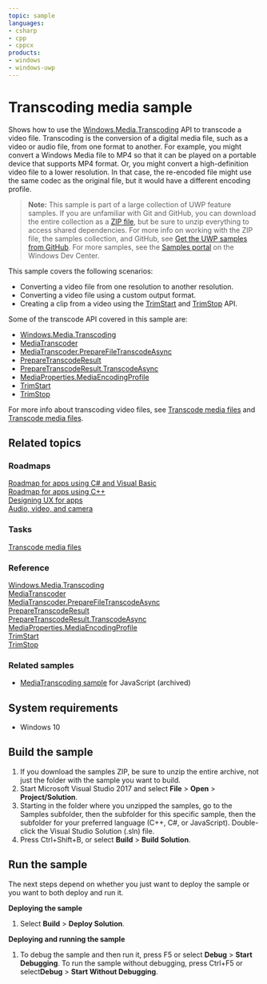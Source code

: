 ```yaml
---
topic: sample
languages:
- csharp
- cpp
- cppcx
products:
- windows
- windows-uwp
---
```


<!---
  category: AudioVideoAndCamera 
  samplefwlink: http://go.microsoft.com/fwlink/p/?LinkId=620569
--->

# Transcoding media sample
  
Shows how to use the [Windows.Media.Transcoding](http://msdn.microsoft.com/library/windows/apps/br207105) API to transcode a video file. Transcoding is the conversion of a digital media file, such as a video or audio file, from one format to another. For example, you might convert a Windows Media file to MP4 so that it can be played on a portable device that supports MP4 format. Or, you might convert a high-definition video file to a lower resolution. In that case, the re-encoded file might use the same codec as the original file, but it would have a different encoding profile.  
  
> **Note:** This sample is part of a large collection of UWP feature samples. 
> If you are unfamiliar with Git and GitHub, you can download the entire collection as a 
> [ZIP file](https://github.com/Microsoft/Windows-universal-samples/archive/master.zip), but be 
> sure to unzip everything to access shared dependencies. For more info on working with the ZIP file, 
> the samples collection, and GitHub, see [Get the UWP samples from GitHub](https://aka.ms/ovu2uq). 
> For more samples, see the [Samples portal](https://aka.ms/winsamples) on the Windows Dev Center. 

This sample covers the following scenarios:  
  
-   Converting a video file from one resolution to another resolution.  
-   Converting a video file using a custom output format.  
-   Creating a clip from a video using the [TrimStart](http://msdn.microsoft.com/library/windows/apps/br207103) and [TrimStop](http://msdn.microsoft.com/library/windows/apps/br207104) API.  
  
Some of the transcode API covered in this sample are:  
  
-   [Windows.Media.Transcoding](http://msdn.microsoft.com/library/windows/apps/br207105)  
-   [MediaTranscoder](http://msdn.microsoft.com/library/windows/apps/br207080)  
-   [MediaTranscoder.PrepareFileTranscodeAsync](http://msdn.microsoft.com/library/windows/apps/hh700936)  
-   [PrepareTranscodeResult](http://msdn.microsoft.com/library/windows/apps/hh700941)  
-   [PrepareTranscodeResult.TranscodeAsync](http://msdn.microsoft.com/library/windows/apps/hh700946)  
-   [MediaProperties.MediaEncodingProfile](http://msdn.microsoft.com/library/windows/apps/hh701026)  
-   [TrimStart](http://msdn.microsoft.com/library/windows/apps/br207103)  
-   [TrimStop](http://msdn.microsoft.com/library/windows/apps/br207104)  
  
For more info about transcoding video files, see [Transcode media files](https://msdn.microsoft.com/library/windows/apps/mt282149) and [Transcode media files](https://msdn.microsoft.com/library/windows/apps/mt282149).  

## Related topics  
  
### Roadmaps
  
[Roadmap for apps using C\# and Visual Basic](http://msdn.microsoft.com/library/windows/apps/br229583)  
[Roadmap for apps using C++](http://msdn.microsoft.com/library/windows/apps/hh700360)  
[Designing UX for apps](http://msdn.microsoft.com/library/windows/apps/hh767284)  
[Audio, video, and camera](https://msdn.microsoft.com/library/windows/apps/mt203788)  
  
### Tasks
  
[Transcode media files](https://msdn.microsoft.com/library/windows/apps/mt282149)  

### Reference
  
[Windows.Media.Transcoding](http://msdn.microsoft.com/library/windows/apps/br207105)  
[MediaTranscoder](http://msdn.microsoft.com/library/windows/apps/br207080)  
[MediaTranscoder.PrepareFileTranscodeAsync](http://msdn.microsoft.com/library/windows/apps/hh700936)  
[PrepareTranscodeResult](http://msdn.microsoft.com/library/windows/apps/hh700941)  
[PrepareTranscodeResult.TranscodeAsync](http://msdn.microsoft.com/library/windows/apps/hh700946)  
[MediaProperties.MediaEncodingProfile](http://msdn.microsoft.com/library/windows/apps/hh701026)  
[TrimStart](http://msdn.microsoft.com/library/windows/apps/br207103)  
[TrimStop](http://msdn.microsoft.com/library/windows/apps/br207104)  

### Related samples

* [MediaTranscoding sample](/archived/MediaTranscoding/) for JavaScript (archived)
  
## System requirements

* Windows 10

## Build the sample

1. If you download the samples ZIP, be sure to unzip the entire archive, not just the folder with the sample you want to build. 
2. Start Microsoft Visual Studio 2017 and select **File** \> **Open** \> **Project/Solution**.
3. Starting in the folder where you unzipped the samples, go to the Samples subfolder, then the subfolder for this specific sample, then the subfolder for your preferred language (C++, C#, or JavaScript). Double-click the Visual Studio Solution (.sln) file.
4. Press Ctrl+Shift+B, or select **Build** \> **Build Solution**.

## Run the sample

The next steps depend on whether you just want to deploy the sample or you want to both deploy and run it.

**Deploying the sample**
1.  Select **Build** \> **Deploy Solution**.

**Deploying and running the sample**
1.  To debug the sample and then run it, press F5 or select **Debug** \> **Start Debugging**. To run the sample without debugging, press Ctrl+F5 or select**Debug** \> **Start Without Debugging**.